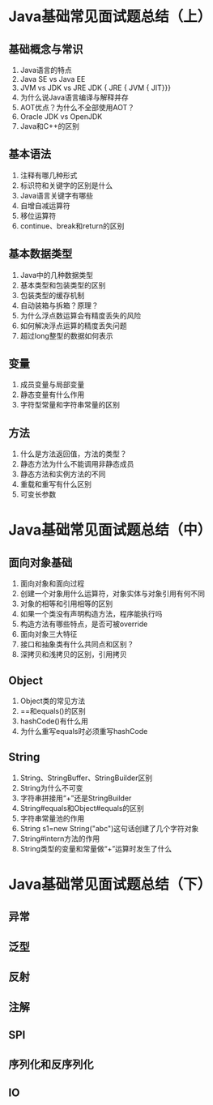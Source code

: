 # Java基础常见面试题总结（上）

## 基础概念与常识
1. Java语言的特点
2. Java SE vs Java EE
3. JVM vs JDK vs JRE
   JDK { JRE { JVM { JIT}}}
4. 为什么说Java语言编译与解释并存
5. AOT优点？为什么不全部使用AOT？
6. Oracle JDK vs OpenJDK
7. Java和C++的区别

## 基本语法
1. 注释有哪几种形式
2. 标识符和关键字的区别是什么
3. Java语言关键字有哪些
4. 自增自减运算符
5. 移位运算符
6. continue、break和return的区别

## 基本数据类型
1. Java中的几种数据类型
2. 基本类型和包装类型的区别
3. 包装类型的缓存机制
4. 自动装箱与拆箱？原理？
5. 为什么浮点数运算会有精度丢失的风险
6. 如何解决浮点运算的精度丢失问题
7. 超过long整型的数据如何表示

## 变量
1. 成员变量与局部变量
2. 静态变量有什么作用
3. 字符型常量和字符串常量的区别

## 方法
1. 什么是方法返回值，方法的类型？
2. 静态方法为什么不能调用非静态成员
3. 静态方法和实例方法的不同
4. 重载和重写有什么区别
5. 可变长参数

# Java基础常见面试题总结（中）

## 面向对象基础
1. 面向对象和面向过程
2. 创建一个对象用什么运算符，对象实体与对象引用有何不同
3. 对象的相等和引用相等的区别
4. 如果一个类没有声明构造方法，程序能执行吗
5. 构造方法有哪些特点，是否可被override
6. 面向对象三大特征
7. 接口和抽象类有什么共同点和区别？
8. 深拷贝和浅拷贝的区别，引用拷贝

## Object
1. Object类的常见方法
2. ==和equals()的区别
3. hashCode()有什么用
4. 为什么重写equals时必须重写hashCode

## String
1. String、StringBuffer、StringBuilder区别
2. String为什么不可变
3. 字符串拼接用“+”还是StringBuilder
4. String#equals和Object#equals的区别
5. 字符串常量池的作用
6. String s1=new String("abc")这句话创建了几个字符对象
7. String#intern方法的作用
8. String类型的变量和常量做“+”运算时发生了什么

# Java基础常见面试题总结（下）

## 异常

## 泛型

## 反射

## 注解

## SPI

## 序列化和反序列化

## IO
